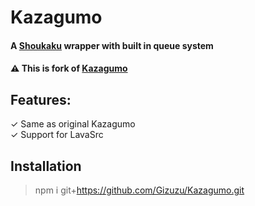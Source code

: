 # Kazagumo
#### A [Shoukaku](https://github.com/Deivu/Shoukaku) wrapper with built in queue system 
#### ⚠️ This is fork of [Kazagumo](https://github.com/Takiyo0/Kazagumo)


## Features:

✓ Same as original Kazagumo  
✓ Support for LavaSrc 

## Installation

> npm i git+https://github.com/Gizuzu/Kazagumo.git
